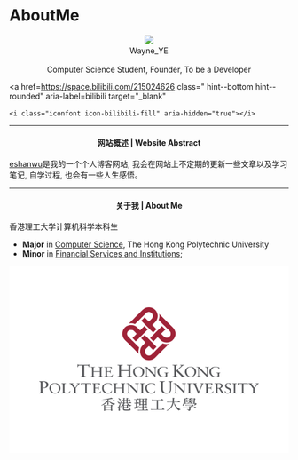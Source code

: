 # AboutMe


<center><img src="/my_website/assets/images/1.png" width="60%"></center>

<center>Wayne_YE</center>
<br>
<center>Computer Science Student, Founder, To be a Developer</center>

<a href=https://space.bilibili.com/215024626 class="
    hint--bottom hint--rounded"
    aria-label=bilibili
    target="_blank"
>
    <i class="iconfont icon-bilibili-fill" aria-hidden="true"></i>
</a>

---

<h4><center>网站概述 | Website Abstract</center></h4>

[eshanwu](eshanwu.cn)是我的一个个人博客网站, 我会在网站上不定期的更新一些文章以及学习笔记, 自学过程, 也会有一些人生感悟。

---

<h4><center>关于我 | About Me</center></h4>

香港理工大学计算机科学本科生
- **Major** in [Computer Science](https://www.polyu.edu.hk/comp/), The Hong Kong Polytechnic University
- **Minor** in [Financial Services and Institutions](https://www.polyu.edu.hk/af/study/undergraduate-programmes/minor-programme-in-financial-services-and-institutions/);

<center><img src="/images/hong_kong_polytechnic_university.png"></center>



